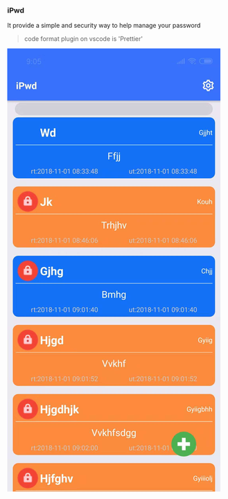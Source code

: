 ### iPwd

It provide a simple and security way to help manage your password

> code format plugin on vscode is 'Prettier'

![iPwd](./pics/iPwd.jpeg)
